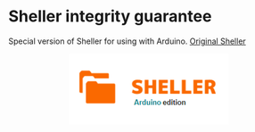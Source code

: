 # Sheller integrity guarantee 
Special version of Sheller for using with Arduino. [Original Sheller](https://github.com/VNovytskyi/Sheller)
<p align="center">
  <img src="logo.PNG">
</p>
